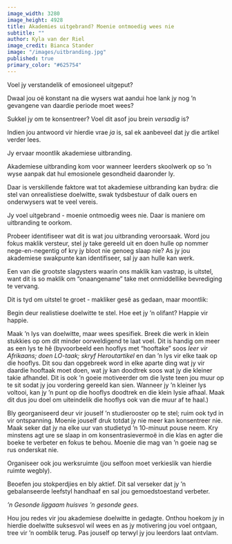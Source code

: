```yaml
---
image_width: 3280
image_height: 4928
title: Akademies uitgebrand? Moenie ontmoedig wees nie
subtitle: ""
author: Kyla van der Riel
image_credit: Bianca Stander
image: "/images/uitbranding.jpg"
published: true
primary_color: "#625754"
---
```


Voel jy verstandelik of emosioneel uitgeput?

Dwaal jou oë konstant na die wysers wat aandui hoe lank jy nog ’n gevangene van daardie periode moet wees?

Sukkel jy om te konsentreer? Voel dit asof jou brein _versadig_ is?

Indien jou antwoord vir hierdie vrae _ja_ is, sal ek aanbeveel dat jy die artikel verder lees.

Jy ervaar moontlik akademiese uitbranding.

Akademiese uitbranding kom voor wanneer leerders skoolwerk op so ’n wyse aanpak dat hul emosionele gesondheid daaronder ly.

Daar is verskillende faktore wat tot akademiese uitbranding kan bydra: die stel van onrealistiese doelwitte, swak tydsbestuur of dalk ouers en onderwysers wat te veel vereis.

Jy voel uitgebrand - moenie ontmoedig wees nie. Daar is maniere om uitbranding te oorkom.

Probeer identifiseer wat dit is wat jou uitbranding veroorsaak. Word jou fokus maklik versteur, stel jy take gereeld uit en doen hulle op nommer nege-en-negentig of kry jy bloot nie genoeg slaap nie? As jy jou akademiese swakpunte kan identifiseer, sal jy aan hulle kan werk.

Een van die grootste slagysters waarin ons maklik kan vastrap, is uitstel, want dit is so maklik om “onaangename” take met onmiddellike bevrediging te vervang.

Dit is tyd om uitstel te groet - makliker gesê as gedaan, maar moontlik:

Begin deur realistiese doelwitte te stel. Hoe eet jy ’n olifant? Happie vir happie.

Maak ’n lys van doelwitte, maar wees spesifiek. Breek die werk in klein stukkies op om dit minder oorweldigend te laat voel. Dit is handig om meer as een lys te hê (byvoorbeeld een hooflys met “hooftake” soos _leer vir Afrikaans; doen LO-taak; skryf Heroutartikel_ en dan ’n lys vir elke taak op die hooflys. Dit sou dan opgebreek word in elke aparte ding wat jy vir daardie hooftaak moet doen, wat jy kan doodtrek soos wat jy die kleiner takie afhandel. Dit is ook ’n goeie motiveerder om die lyste teen jou muur op te sit sodat jy jou vordering gereeld kan sien. Wanneer jy ’n kleiner lys voltooi, kan jy ’n punt op die hooflys doodtrek en die klein lysie afhaal. Maak dit dus jou doel om uiteindelik die hooflys ook van die muur af te haal.)

Bly georganiseerd deur vir jouself ’n studierooster op te stel; ruim ook tyd in vir ontspanning. Moenie jouself druk totdat jy nie meer kan konsentreer nie. Maak seker dat jy na elke uur van studietyd ’n 10-minuut pouse neem. Kry minstens agt ure se slaap in om konsentrasievermoë in die klas en agter die boeke te verbeter en fokus te behou. Moenie die mag van ’n goeie nag se rus onderskat nie.

Organiseer ook jou werksruimte (jou selfoon moet verkieslik van hierdie ruimte wegbly).

Beoefen jou stokperdjies en bly aktief. Dit sal verseker dat jy ’n gebalanseerde leefstyl handhaaf en sal jou gemoedstoestand verbeter.

_’n Gesonde liggaam huisves ’n gesonde gees._

Hou jou redes vir jou akademiese doelwitte in gedagte. Onthou hoekom jy in hierdie doelwitte suksesvol wil wees en as jy motivering jou voel ontgaan, tree vir ’n oomblik terug. Pas jouself op terwyl jy jou leerdors laat ontvlam.
